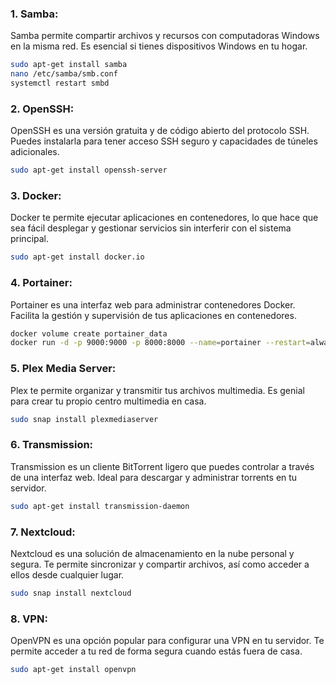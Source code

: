 
### 1. **Samba:**
Samba permite compartir archivos y recursos con computadoras Windows en la misma red. Es esencial si tienes dispositivos Windows en tu hogar.

```bash
sudo apt-get install samba
nano /etc/samba/smb.conf
systemctl restart smbd
```

### 2. **OpenSSH:**
OpenSSH es una versión gratuita y de código abierto del protocolo SSH. Puedes instalarla para tener acceso SSH seguro y capacidades de túneles adicionales.

```bash
sudo apt-get install openssh-server
```

### 3. **Docker:**
Docker te permite ejecutar aplicaciones en contenedores, lo que hace que sea fácil desplegar y gestionar servicios sin interferir con el sistema principal.

```bash
sudo apt-get install docker.io
```

### 4. **Portainer:**
Portainer es una interfaz web para administrar contenedores Docker. Facilita la gestión y supervisión de tus aplicaciones en contenedores.

```bash
docker volume create portainer_data
docker run -d -p 9000:9000 -p 8000:8000 --name=portainer --restart=always -v /var/run/docker.sock:/var/run/docker.sock -v portainer_data:/data portainer/portainer-ce
```

### 5. **Plex Media Server:**
Plex te permite organizar y transmitir tus archivos multimedia. Es genial para crear tu propio centro multimedia en casa.

```bash
sudo snap install plexmediaserver
```

### 6. **Transmission:**
Transmission es un cliente BitTorrent ligero que puedes controlar a través de una interfaz web. Ideal para descargar y administrar torrents en tu servidor.

```bash
sudo apt-get install transmission-daemon
```

### 7. **Nextcloud:**
Nextcloud es una solución de almacenamiento en la nube personal y segura. Te permite sincronizar y compartir archivos, así como acceder a ellos desde cualquier lugar.

```bash
sudo snap install nextcloud
```

### 8. **VPN:**
OpenVPN es una opción popular para configurar una VPN en tu servidor. Te permite acceder a tu red de forma segura cuando estás fuera de casa.

```bash
sudo apt-get install openvpn
```